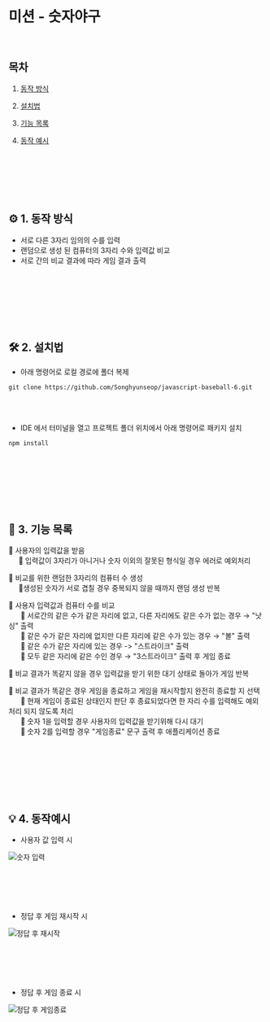 # 미션 - 숫자야구

<br>

## 목차

1. [동작 방식](#⚙️-1.-동작-방식)

2. [설치법](#🛠️-2.-설치법)

3. [기능 목록](#🔎-3.-기능-목록)

4. [동작 예시](#💡-4.-동작-예시)

<br><br><br><br><br>

## ⚙️ 1. 동작 방식

- 서로 다른 3자리 임의의 수를 입력
- 랜덤으로 생성 된 컴퓨터의 3자리 수와 입력값 비교
- 서로 간의 비교 결과에 따라 게임 결과 출력

<br><br><br><br><br><br>

## 🛠️ 2. 설치법

- 아래 명령어로 로컬 경로에 폴더 복제

```
git clone https://github.com/Songhyunseop/javascript-baseball-6.git
```

<br><br>

- IDE 에서 터미널을 열고 프로젝트 폴더 위치에서 아래 명령어로 패키지 설치

```
npm install
```

<br><br><br><br><br><br>

## 🔎 3. 기능 목록

📗 사용자의 입력값을 받음<br>
&nbsp;&nbsp;&nbsp;&nbsp;&nbsp;📕 입력값이 3자리가 아니거나 숫자 이외의 잘못된 형식일 경우 에러로 예외처리

📗 비교를 위한 랜덤한 3자리의 컴퓨터 수 생성<br>
&nbsp;&nbsp;&nbsp;&nbsp;&nbsp;📕생성된 숫자가 서로 겹칠 경우 중복되지 않을 때까지 랜덤 생성 반복

📗 사용자 입력값과 컴퓨터 수를 비교<br>
&nbsp;&nbsp;&nbsp;&nbsp;&nbsp; 📗 서로간의 같은 수가 같은 자리에 없고, 다른 자리에도 같은 수가 없는 경우 → "낫싱" 출력<br>
&nbsp;&nbsp;&nbsp;&nbsp;&nbsp; 📗 같은 수가 같은 자리에 없지만 다른 자리에 같은 수가 있는 경우 → "볼" 출력<br>
&nbsp;&nbsp;&nbsp;&nbsp;&nbsp; 📗 같은 수가 같은 자리에 있는 경우 -> "스트라이크" 출력<br>
&nbsp;&nbsp;&nbsp;&nbsp;&nbsp; 📗 모두 같은 자리에 같은 수인 경우 → "3스트라이크" 출력 후 게임 종료

📗 비교 결과가 똑같지 않을 경우 입력값을 받기 위한 대기 상태로 돌아가 게임 반복

📗 비교 결과가 똑같은 경우 게임을 종료하고 게임을 재시작할지 완전히 종료할 지 선택<br>
&nbsp;&nbsp;&nbsp;&nbsp;&nbsp; 📕 현재 게임이 종료된 상태인지 판단 후 종료되었다면 한 자리 수를 입력해도 예외처리 되지 않도록 처리<br>
&nbsp;&nbsp;&nbsp;&nbsp;&nbsp; 📗 숫자 1을 입력할 경우 사용자의 입력값을 받기위해 다시 대기<br>
&nbsp;&nbsp;&nbsp;&nbsp;&nbsp; 📗 숫자 2를 입력할 경우 "게임종료" 문구 출력 후 애플리케이션 종료

<br><br><br><br><br><br>

## 💡 4. 동작예시

- 사용자 값 입력 시<br>

![숫자 입력](https://github.com/woowacourse-precourse/javascript-baseball-6/assets/124991681/74018ac4-2fd4-47eb-9873-8360bd6a3ff3)

<br><br><br><br>

- 정답 후 게임 재시작 시<br>

![정답 후 재시작](https://github.com/woowacourse-precourse/javascript-baseball-6/assets/124991681/f06bfd92-444d-4d07-8381-15444aa3eafc)

<br><br><br><br>

- 정답 후 게임 종료 시<br>

![정답 후 게임종료](https://github.com/woowacourse-precourse/javascript-baseball-6/assets/124991681/53b27b78-fcf9-44fe-afe2-2568459bf526)
